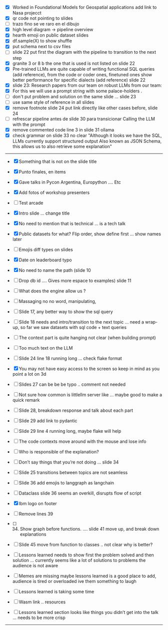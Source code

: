 
- [x] Worked in Foundational Models for Geospatial applications add link to Nasa projecct
- [x] qr code not pointing to slides
- [ ] trazo fino se ve raro en el dibujo
- [x] high level diagram -> pipeline overview
- [x] hearth emoji on public dataset slides
- [x] df.sample(X) to show shuffle
- [x] put schema next to csv files
- [ ] slide 22 put first the diagram with the pipeline to transition to the next step
- [x] granite 3 or 8 b the one that is used is not listed on slide 22
- [x] Pre-trained LLMs are quite capable of writing functional SQL queries (add reference), from the code or coder ones,  finetuned ones show better performance for specific dialects (add reference) slide 22
- [x] slide 23: Research papers from our team on robust LLMs from our team:
- [x] For this we will use a prompt string with some palace-holders .
- [ ] don't put problem and solution on the same slide ... slide 23
- [ ] use same style of reference in all slides
- [x] remove footnote slide 24 put link directly like other cases before, slide 24
- [ ] refrescar pipeline antes de slide 30 para transicionar Calling the LLM with the prompt
- [x] remove commented code line 3 in slide 31 ollama
- [x] check grammar on slide 33 no clear "Although it looks we have the SQL, LLMs currently support structured output Also known as JSON Schema, this allows us to also retrieve some explanation"
---

- [x] Something that is not on the slide title
- [x] Punto finales, en items
- [x] Gave talks in Pycon Argentina, Europython …. Etc
- [x] Add fotos of workshop presenters
- [ ] Test arcade
- [x] Intro slide … change title
- [x] No need to mention that is technical … is a tech talk
- [x] Public datasets for what? Flip order, show define first … show names later
- [ ] Emojis diff types on slides
- [x] Date on leaderboard typo
- [x] No need to name the path (slide 10
- [ ] Drop db id …. Gives more espace to examples) slide 11
- [ ] What does the engine allow us ?
- [ ] Massaging no no word, manipulating,
- [ ] Slide 17, any better way to show the sql query
- [ ] Slide 18 needs and intro/transition to the next topic … need a wrap-up, so far we saw datasets with sql code + text queries
- [ ] The context part is quite hanging not clear (when building prompt)
- [ ] Too much text on the LLM
- [ ] Slide 24 line 18 running long … check flake format
- [x] You may not have easy access to the screen so keep in mind as you point a lot on 3d
- [ ] Slides 27 can be be be typo .. comment not needed
- [ ] Not sure how common is littlellm server like … maybe good to make a quick remark
- [ ] Slide 28, breakdown response and talk about each part
- [ ] Slide 29 add link to pydantic
- [ ] Slide 29 line 4 running long, maybe flake will help
- [ ] The code contexts move around with the mouse and lose info
- [ ] Who is responsible of the explanation?
- [ ] Don’t say things that you’re not doing … slide 34
- [ ] Slide 25 transitions between topics are not seamless
- [ ] Slide 36 add emojis to langgraph as langchain
- [ ] Dataclass slide 36 seems an overkill, disrupts flow of script
- [x] Ibm logo on footer
- [ ] Remove lines 39
- [ ] 34. Show graph before functions. …. slide 41 move up, and break down explanations
- [ ] Slide 45 move from function to classes .. not clear why is better?
- [ ] Lessons learned needs to show first the problem solved and then solution … currently seems like a lot of solutions to problems the audience is not aware 
- [ ] Memes are missing maybe lessons learned is a good place to add, audience is tired or overloaded ive them something to laugh
- [ ] Lessons learned is taking some time
- [ ] Wasm link .. resources
- [ ] Lessons learned section looks like things you didn’t get into the talk … needs to be more crisp



----
